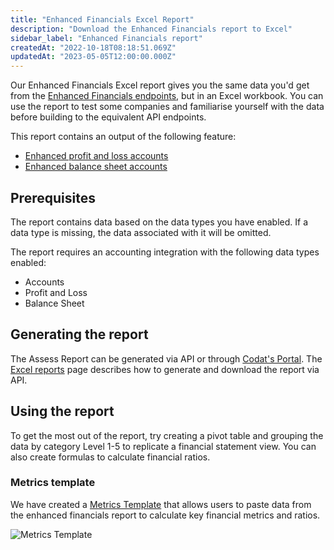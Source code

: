 ```yaml
---
title: "Enhanced Financials Excel Report"
description: "Download the Enhanced Financials report to Excel"
sidebar_label: "Enhanced Financials report"
createdAt: "2022-10-18T08:18:51.069Z"
updatedAt: "2023-05-05T12:00:00.000Z"
---
```


Our Enhanced Financials Excel report gives you the same data you'd get from the [Enhanced Financials endpoints](/assess/enhanced-financials/overview), but in an Excel workbook.  You can use the report to test some companies and familiarise yourself with the data before building to the equivalent API endpoints.

This report contains an output of the following feature:

- [Enhanced profit and loss accounts](/assess/enhanced-financials/profit-and-loss-accounts)
- [Enhanced balance sheet accounts](/assess/enhanced-financials/balance-sheet-accounts)

## Prerequisites

The report contains data based on the data types you have enabled. If a data type is missing, the data associated with it will be omitted.

The report requires an accounting integration with the following data types enabled:

- Accounts
- Profit and Loss
- Balance Sheet

## Generating the report

The Assess Report can be generated via API or through [Codat's Portal](/assess/portal/overview#reports).  The [Excel reports](/assess/excel/overview) page describes how to generate and download the report via API.

## Using the report

To get the most out of the report, try creating a pivot table and grouping the data by category Level 1-5 to replicate a financial statement view. You can also create formulas to calculate financial ratios.

### Metrics template

We have created a [Metrics Template](/documents/assess-metrics.xlsx) that allows users to paste data from the enhanced financials report to calculate key financial metrics and ratios.

![Metrics Template](/img/assess/metrics-template.png)